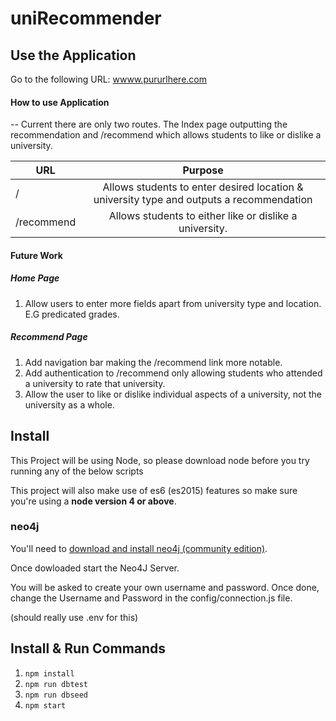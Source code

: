 # uniRecommender

## Use the Application

Go to the following URL: [wwww.pururlhere.com](wwww.pururlhere.com)

####  How to use Application

-- Current there are only two routes. The Index page outputting the recommendation and /recommend which
    allows students to like or dislike a university.

| URL           | Purpose       |
| ------------- |:-------------:|
| /             | Allows students to enter desired location & university type and outputs a recommendation |
| /recommend    | Allows students to either like or dislike a university.                                  |  

####  Future Work

#####  Home Page

1. Allow users to enter more fields apart from university type and location. E.G predicated grades.

#####  Recommend Page

1. Add navigation bar making the /recommend link more notable.
2. Add authentication to /recommend only allowing students who attended a university to rate that university.
3. Allow the user to like or dislike individual aspects of a university, not the university as a whole.

## Install

This Project will be using Node, so please download node before you try running any of the below scripts

This project will also make use of es6 (es2015) features so make sure you're using a **node version 4 or above**.

### neo4j

You'll need to [download and install neo4j (community edition)](http://neo4j.com/download/).

Once dowloaded start the Neo4J Server.

You will be asked to create your own username and password. Once done, change the Username and Password in the config/connection.js file.

(should really use .env for this)

## Install & Run Commands

1. `npm install`
2. `npm run dbtest`
3. `npm run dbseed`
4. `npm start`
